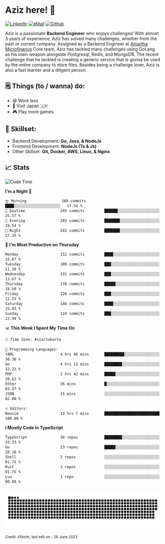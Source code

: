# Aziz here! 👋

[![LinkedIn](https://img.shields.io/static/v1?message=afikrim&logo=linkedin&label=&color=0077B5&logoColor=white&labelColor=&style=for-the-badge)](https://www.linkedin.com/in/afikrim)
[![eMail](https://img.shields.io/static/v1?message=afikrim10@gmail.com&logo=gmail&label=&color=D14836&logoColor=white&labelColor=&style=for-the-badge)](mailto:afikrim10@gmail.com)
[![Github](https://komarev.com/ghpvc/?username=afikrim&label=Visitors&style=for-the-badge)](https://www.github.com/afikrim)

<!--Introduction-->
Aziz is a passionate **Backend Engineer** who enjoys challenges! With almost 3 years of experience, Aziz has solved many challenges, whether from the past or current company. Assigned as a Backend Engineer at [Amartha Microfinance](https://amartha.com) Core team, Aziz has tackled many challenges using GoLang as his main weapon alongside Postgresql, Redis, and MongoDB. The recent challenge that he tackled is creating a generic service that is gonna be used by the entire company to store files. Besides being a challenge lover, Aziz is also a fast learner and a diligent person.

<!--Things TODO-->
## 🗒️ Things (to / wanna) do:

- 😆 Work less
- 🚀 Visit Japan 🇯🇵
- 🎮 Play more games

<!--Skillset-->
## 🏅 Skillset:

- Backend Development: **Go, Java, & NodeJs**
- Frontend Development: **NodeJs (Ts & Js)**
- Other Skillset: **Git, Docker, AWS, Linux, & Nginx**

## 📈 Stats  

<!--START_SECTION:waka-->
![Code Time](http://img.shields.io/badge/Code%20Time-1%2C328%20hrs%2053%20mins-blue)

**I'm a Night 🦉** 

```text
🌞 Morning                168 commits         ████░░░░░░░░░░░░░░░░░░░░░   17.54 % 
🌆 Daytime                245 commits         ██████░░░░░░░░░░░░░░░░░░░   25.57 % 
🌃 Evening                283 commits         ███████░░░░░░░░░░░░░░░░░░   29.54 % 
🌙 Night                  262 commits         ███████░░░░░░░░░░░░░░░░░░   27.35 % 
```
📅 **I'm Most Productive on Thursday** 

```text
Monday                   152 commits         ████░░░░░░░░░░░░░░░░░░░░░   15.87 % 
Tuesday                  109 commits         ███░░░░░░░░░░░░░░░░░░░░░░   11.38 % 
Wednesday                131 commits         ███░░░░░░░░░░░░░░░░░░░░░░   13.67 % 
Thursday                 178 commits         █████░░░░░░░░░░░░░░░░░░░░   18.58 % 
Friday                   120 commits         ███░░░░░░░░░░░░░░░░░░░░░░   12.53 % 
Saturday                 144 commits         ████░░░░░░░░░░░░░░░░░░░░░   15.03 % 
Sunday                   124 commits         ███░░░░░░░░░░░░░░░░░░░░░░   12.94 % 
```


📊 **This Week I Spent My Time On** 

```text
🕑︎ Time Zone: Asia/Jakarta

💬 Programming Languages: 
YAML                     4 hrs 46 mins       █████████░░░░░░░░░░░░░░░░   36.36 % 
Go                       4 hrs 13 mins       ████████░░░░░░░░░░░░░░░░░   32.22 % 
PHP                      2 hrs 42 mins       █████░░░░░░░░░░░░░░░░░░░░   20.62 % 
Other                    26 mins             █░░░░░░░░░░░░░░░░░░░░░░░░   03.37 % 
JSON                     15 mins             ░░░░░░░░░░░░░░░░░░░░░░░░░   02.00 % 

🔥 Editors: 
Neovim                   13 hrs 7 mins       █████████████████████████   100.00 % 
```

**I Mostly Code in TypeScript** 

```text
TypeScript               38 repos            ████████░░░░░░░░░░░░░░░░░   33.33 % 
Go                       23 repos            █████░░░░░░░░░░░░░░░░░░░░   20.18 % 
Shell                    2 repos             ░░░░░░░░░░░░░░░░░░░░░░░░░   01.75 % 
Rust                     2 repos             ░░░░░░░░░░░░░░░░░░░░░░░░░   01.75 % 
Lua                      1 repo              ░░░░░░░░░░░░░░░░░░░░░░░░░   00.88 % 
```




<!--END_SECTION:waka-->


<br clear="both">

<div align="center">
  <img src="https://raw.githubusercontent.com/afikrim/afikrim/output/snake.svg" alt="Snake animation" />
</div>


<sub>Credit: Afikrim, last edit on - 26 June 2023</sub>
